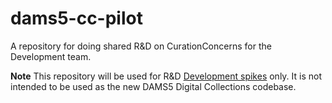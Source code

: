 # dams5-cc-pilot
A repository for doing shared R&amp;D on CurationConcerns for the Development team.

**Note** This repository will be used for R&D [Development spikes](https://en.wikipedia.org/wiki/Spike_(software_development)) only. It is not intended to be used as the new DAMS5 Digital Collections codebase.
